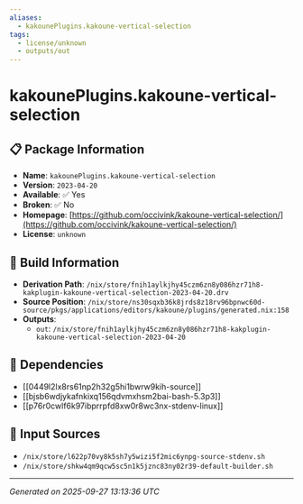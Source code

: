 ```yaml
---
aliases:
  - kakounePlugins.kakoune-vertical-selection
tags:
  - license/unknown
  - outputs/out
---
```


# kakounePlugins.kakoune-vertical-selection

## 📋 Package Information

- **Name**: `kakounePlugins.kakoune-vertical-selection`
- **Version**: `2023-04-20`
- **Available**: ✅ Yes
- **Broken**: ✅ No
- **Homepage**: [https://github.com/occivink/kakoune-vertical-selection/](https://github.com/occivink/kakoune-vertical-selection/)
- **License**: `unknown`

## 🔧 Build Information

- **Derivation Path**: `/nix/store/fnih1aylkjhy45czm6zn8y086hzr71h8-kakplugin-kakoune-vertical-selection-2023-04-20.drv`
- **Source Position**: `/nix/store/ns30sqxb36k8jrds8z18rv96bpnwc60d-source/pkgs/applications/editors/kakoune/plugins/generated.nix:158`
- **Outputs**:
  - `out`:  `/nix/store/fnih1aylkjhy45czm6zn8y086hzr71h8-kakplugin-kakoune-vertical-selection-2023-04-20`

## 🔗 Dependencies

- [[0449l2lx8rs61np2h32g5hi1bwrw9kih-source]]
- [[bjsb6wdjykafnkixq156qdvmxhsm2bai-bash-5.3p3]]
- [[p76r0cwlf6k97ibprrpfd8xw0r8wc3nx-stdenv-linux]]

## 📁 Input Sources

- `/nix/store/l622p70vy8k5sh7y5wizi5f2mic6ynpg-source-stdenv.sh`
- `/nix/store/shkw4qm9qcw5sc5n1k5jznc83ny02r39-default-builder.sh`

---
*Generated on 2025-09-27 13:13:36 UTC*

